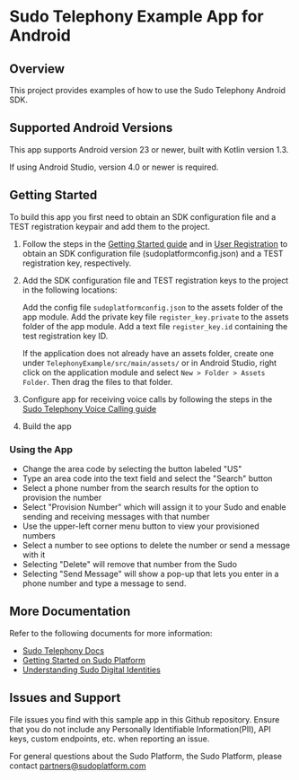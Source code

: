 # Sudo Telephony Example App for Android

## Overview

This project provides examples of how to use the Sudo Telephony Android SDK.

## Supported Android Versions

This app supports Android version 23 or newer, built with Kotlin version 1.3.

If using Android Studio, version 4.0 or newer is required.

## Getting Started

To build this app you first need to obtain an SDK configuration file and a TEST registration keypair and add them to the project.

1. Follow the steps in the [Getting Started guide](https://docs.sudoplatform.com/guides/getting-started) and in [User Registration](https://docs.sudoplatform.com/guides/users/registration) to obtain an SDK configuration file (sudoplatformconfig.json) and a TEST registration key, respectively.

2. Add the SDK configuration file and TEST registration keys to the project in the following locations:

   Add the config file `sudoplatformconfig.json` to the assets folder of the app module.
   Add the private key file `register_key.private` to the assets folder of the app module.
   Add a text file `register_key.id` containing the test registration key ID.

   If the application does not already have an assets folder, create one under `TelephonyExample/src/main/assets/` or in Android Studio, right click on the application module and select `New > Folder > Assets Folder`. Then drag the files to that folder.

3. Configure app for receiving voice calls by following the steps in the [Sudo Telephony Voice Calling guide](https://docs.sudoplatform.com/guides/telephony)

4. Build the app

### Using the App

- Change the area code by selecting the button labeled "US"
- Type an area code into the text field and select the "Search" button
- Select a phone number from the search results for the option to provision the number
- Select "Provision Number" which will assign it to your Sudo and enable sending and receiving messages with that number
- Use the upper-left corner menu button to view your provisioned numbers
- Select a number to see options to delete the number or send a message with it
- Selecting "Delete" will remove that number from the Sudo
- Selecting "Send Message" will show a pop-up that lets you enter in a phone number and type a message to send.

## More Documentation

Refer to the following documents for more information:

- [Sudo Telephony Docs](https://docs.sudoplatform.com/guides/telephony)
- [Getting Started on Sudo Platform](https://docs.sudoplatform.com/guides/getting-started)
- [Understanding Sudo Digital Identities](https://docs.sudoplatform.com/concepts/sudo-digital-identities)

## Issues and Support

File issues you find with this sample app in this Github repository. Ensure that you do not include any Personally Identifiable Information(PII), API keys, custom endpoints, etc. when reporting an issue.

For general questions about the Sudo Platform, the Sudo Platform, please contact [partners@sudoplatform.com](mailto:partners@sudoplatform.com)

